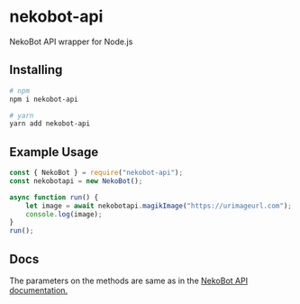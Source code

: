 # nekobot-api
NekoBot API wrapper for Node.js

## Installing
```sh
# npm
npm i nekobot-api

# yarn
yarn add nekobot-api
```

## Example Usage
```js
const { NekoBot } = require("nekobot-api");
const nekobotapi = new NekoBot();

async function run() {
    let image = await nekobotapi.magikImage("https://urimageurl.com");
    console.log(image);
}
run();
```

## Docs
The parameters on the methods are same as in the [NekoBot API documentation.](https://docs.nekobot.xyz/)